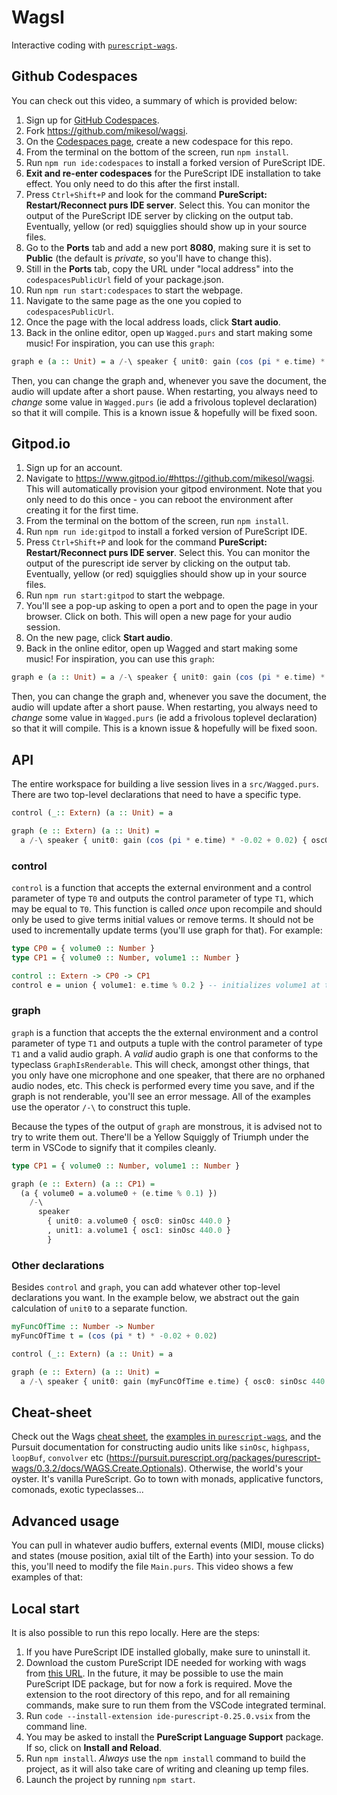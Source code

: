 # WagsI

Interactive coding with [`purescript-wags`](https://github.com/mikesol/purescript-wags).

## Github Codespaces

You can check out this video, a summary of which is provided below:

1. Sign up for [GitHub Codespaces](https://github.com/codespaces).
1. Fork https://github.com/mikesol/wagsi.
1. On the [Codespaces page](https://github.com/codespaces), create a new codespace for this repo.
1. From the terminal on the bottom of the screen, run `npm install`.
1. Run `npm run ide:codespaces` to install a forked version of PureScript IDE.
1. **Exit and re-enter codespaces** for the PureScript IDE installation to take effect. You only need to do this after the first install.
1. Press `Ctrl+Shift+P` and look for the command **PureScript: Restart/Reconnect purs IDE server**. Select this. You can monitor the output of the PureScript IDE server by clicking on the output tab. Eventually, yellow (or red) squigglies should show up in your source files.
1. Go to the **Ports** tab and add a new port **8080**, making sure it is set to **Public** (the default is _private_, so you'll have to change this).
1. Still in the **Ports** tab, copy the URL under "local address" into the `codespacesPublicUrl` field of your package.json.
1. Run `npm run start:codespaces` to start the webpage.
1. Navigate to the same page as the one you copied to `codespacesPublicUrl`.
1. Once the page with the local address loads, click **Start audio**.
1. Back in the online editor, open up `Wagged.purs` and start making some music! For inspiration, you can use this `graph`:

```purescript
graph e (a :: Unit) = a /-\ speaker { unit0: gain (cos (pi * e.time) * -0.02 + 0.02) { osc0: sinOsc 440.0 } }
```

Then, you can change the graph and, whenever you save the document, the audio will update after a short pause. When restarting, you always need to _change_ some value in `Wagged.purs` (ie add a frivolous toplevel declaration) so that it will compile. This is a known issue & hopefully will be fixed soon.

## Gitpod.io

1. Sign up for an account.
1. Navigate to https://www.gitpod.io/#https://github.com/mikesol/wagsi. This will automatically provision your gitpod environment. Note that you only need to do this once - you can reboot the environment after creating it for the first time.
1. From the terminal on the bottom of the screen, run `npm install`.
1. Run `npm run ide:gitpod` to install a forked version of PureScript IDE.
1. Press `Ctrl+Shift+P` and look for the command **PureScript: Restart/Reconnect purs IDE server**. Select this. You can monitor the output of the purescript ide server by clicking on the output tab. Eventually, yellow (or red) squigglies should show up in your source files.
1. Run `npm run start:gitpod` to start the webpage.
1. You'll see a pop-up asking to open a port and to open the page in your browser. Click on both. This will open a new page for your audio session.
1. On the new page, click **Start audio**.
1. Back in the online editor, open up Wagged and start making some music! For inspiration, you can use this `graph`:

```purescript
graph e (a :: Unit) = a /-\ speaker { unit0: gain (cos (pi * e.time) * -0.02 + 0.02) { osc0: sinOsc 440.0 } }
```

Then, you can change the graph and, whenever you save the document, the audio will update after a short pause. When restarting, you always need to _change_ some value in `Wagged.purs` (ie add a frivolous toplevel declaration) so that it will compile. This is a known issue & hopefully will be fixed soon.

## API

The entire workspace for building a live session lives in a `src/Wagged.purs`. There are two top-level declarations that need to have a specific type.

```purescript
control (_:: Extern) (a :: Unit) = a

graph (e :: Extern) (a :: Unit) =
  a /-\ speaker { unit0: gain (cos (pi * e.time) * -0.02 + 0.02) { osc0: sinOsc 440.0 } }
```

### control
`control` is a function that accepts the external environment and a control parameter of type `T0` and outputs the control parameter of type `T1`, which may be equal to `T0`. This function is called _once_ upon recompile and should only be used to give terms initial values or remove terms. It should not be used to incrementally update terms (you'll use graph for that). For example:

```purescript
type CP0 = { volume0 :: Number }
type CP1 = { volume0 :: Number, volume1 :: Number }

control :: Extern -> CP0 -> CP1
control e = union { volume1: e.time % 0.2 } -- initializes volume1 at the current time mod 0.2
```

### graph

`graph` is a function that accepts the the external environment and a control parameter of type `T1` and outputs a tuple with the control parameter of type `T1` and a valid audio graph. A _valid_ audio graph is one that conforms to the typeclass `GraphIsRenderable`. This will check, amongst other things, that you only have one microphone and one speaker, that there are no orphaned audio nodes, etc. This check is performed every time you save, and if the graph is not renderable, you'll see an error message. All of the examples use the operator `/-\` to construct this tuple.

Because the types of the output of `graph` are monstrous, it is advised not to try to write them out. There'll be a Yellow Squiggly of Triumph under the term in VSCode to signify that it compiles cleanly.

```purescript
type CP1 = { volume0 :: Number, volume1 :: Number }

graph (e :: Extern) (a :: CP1) =
  (a { volume0 = a.volume0 + (e.time % 0.1) })
    /-\
      speaker
        { unit0: a.volume0 { osc0: sinOsc 440.0 }
        , unit1: a.volume1 { osc1: sinOsc 440.0 }
        }
```

### Other declarations

Besides `control` and `graph`, you can add whatever other top-level declarations you want. In the example below, we abstract out the gain calculation of `unit0` to a separate function.

```purescript
myFuncOfTime :: Number -> Number
myFuncOfTime t = (cos (pi * t) * -0.02 + 0.02)

control (_:: Extern) (a :: Unit) = a

graph (e :: Extern) (a :: Unit) =
  a /-\ speaker { unit0: gain (myFuncOfTime e.time) { osc0: sinOsc 440.0 } }
```

## Cheat-sheet

Check out the Wags [cheat sheet](https://github.com/mikesol/purescript-wags/blob/main/CHEATSHEET.md), the [examples in `purescript-wags`](https://github.com/mikesol/purescript-wags/tree/main/examples), and the Pursuit documentation for constructing audio units like `sinOsc`, `highpass`, `loopBuf`, `convolver` etc (https://pursuit.purescript.org/packages/purescript-wags/0.3.2/docs/WAGS.Create.Optionals). Otherwise, the world's your oyster. It's vanilla PureScript. Go to town with monads, applicative functors, comonads, exotic typeclasses...

## Advanced usage

You can pull in whatever audio buffers, external events (MIDI, mouse clicks) and states (mouse position, axial tilt of the Earth) into your session. To do this, you'll need to modify the file `Main.purs`. This video shows a few examples of that:

## Local start

It is also possible to run this repo locally.  Here are the steps:

1. If you have PureScript IDE installed globally, make sure to uninstall it.
1. Download the custom PureScript IDE needed for working with wags from [this URL](https://meeshkan-public-assets.s3.eu-west-1.amazonaws.com/wags/ide-purescript-0.25.0.vsix). In the future, it may be possible to use the main PureScript IDE package, but for now a fork is required. Move the extension to the root directory of this repo, and for all remaining commands, make sure to run them from the VSCode integrated terminal.
1. Run `code --install-extension ide-purescript-0.25.0.vsix` from the command line.
1. You may be asked to install the **PureScript Language Support** package. If so, click on **Install and Reload**.
1. Run `npm install`. _Always_ use the `npm install` command to build the project, as it will also take care of writing and cleaning up temp files.
1. Launch the project by running `npm start`.